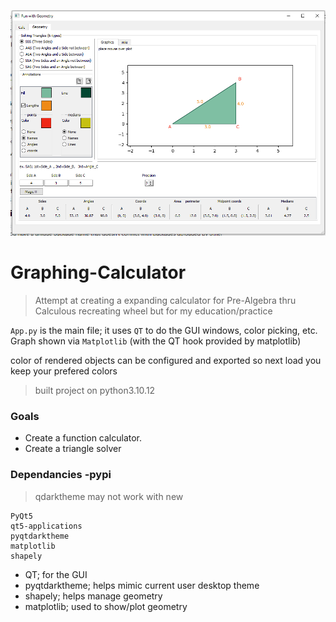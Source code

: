 ![Logo of the project](https://github.com/Billy-gk101/Graphing-Calculator/blob/main/img_geometry.png)
# Graphing-Calculator
> Attempt at creating a expanding calculator for Pre-Algebra thru Calculous
recreating wheel but for my education/practice

`App.py` is the main file; it uses `QT` to do the GUI windows, color picking, etc.
Graph shown via `Matplotlib` (with the QT hook provided by matplotlib)

color of rendered objects can be configured and exported so next load you keep your prefered colors

>built project on python3.10.12

### Goals
- Create a function calculator.
- Create a triangle solver


### Dependancies -pypi
>qdarktheme may not work with new
```shell
PyQt5
qt5-applications
pyqtdarktheme
matplotlib
shapely
```
- QT; for the GUI
- pyqtdarktheme; helps mimic current user desktop theme
- shapely; helps manage geometry
- matplotlib; used to show/plot geometry
